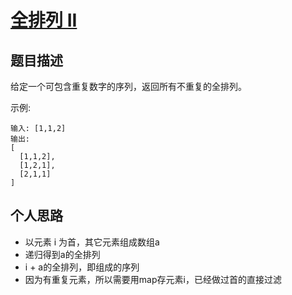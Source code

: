 # [ 全排列 II](https://leetcode-cn.com/problems/permutations-ii/)

## 题目描述
给定一个可包含重复数字的序列，返回所有不重复的全排列。

示例:
```
输入: [1,1,2]
输出:
[
  [1,1,2],
  [1,2,1],
  [2,1,1]
]
```

## 个人思路
- 以元素 i 为首，其它元素组成数组a
- 递归得到a的全排列
- i + a的全排列，即组成的序列
- 因为有重复元素，所以需要用map存元素i，已经做过首的直接过滤

